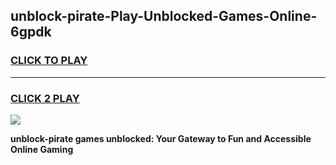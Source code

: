 
## unblock-pirate-Play-Unblocked-Games-Online-6gpdk
<h3>
<a href="https://premium76.site?title=unblock-pirate&ref=25A">CLICK TO PLAY</a></h3>
<hr>

<h3>
<a href="https://premium76.site?title=unblock-pirate&ref=25A">CLICK 2 PLAY</a>
  
</h3>

<a href="https://premium76.site?title=unblock-pirate&ref=25A"><img src="https://clearcache.store/games.png"></a>


**unblock-pirate games unblocked: Your Gateway to Fun and Accessible Online Gaming**
